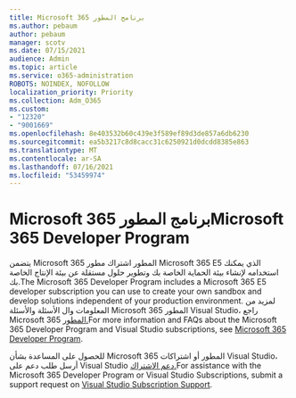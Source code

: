 ```yaml
---
title: Microsoft 365 برنامج المطور
ms.author: pebaum
author: pebaum
manager: scotv
ms.date: 07/15/2021
audience: Admin
ms.topic: article
ms.service: o365-administration
ROBOTS: NOINDEX, NOFOLLOW
localization_priority: Priority
ms.collection: Adm_O365
ms.custom:
- "12320"
- "9001669"
ms.openlocfilehash: 8e403532b60c439e3f589ef89d3de857a6db6230
ms.sourcegitcommit: ea5b3217c8d8cacc31c6250921d0dcdd8385e863
ms.translationtype: MT
ms.contentlocale: ar-SA
ms.lasthandoff: 07/16/2021
ms.locfileid: "53459974"
---
```

# <a name="microsoft-365-developer-program"></a><span data-ttu-id="6f801-102">Microsoft 365 برنامج المطور</span><span class="sxs-lookup"><span data-stu-id="6f801-102">Microsoft 365 Developer Program</span></span>

<span data-ttu-id="6f801-103">يتضمن Microsoft 365 المطور اشتراك مطور Microsoft 365 E5 الذي يمكنك استخدامه لإنشاء بيئة الحماية الخاصة بك وتطوير حلول مستقلة عن بيئة الإنتاج الخاصة بك.</span><span class="sxs-lookup"><span data-stu-id="6f801-103">The Microsoft 365 Developer Program includes a Microsoft 365 E5 developer subscription you can use to create your own sandbox and develop solutions independent of your production environment.</span></span> <span data-ttu-id="6f801-104">لمزيد من المعلومات وال الأسئلة والأسئلة Microsoft 365 المطور Visual Studio، راجع Microsoft 365 [المطور.](/office/developer-program/microsoft-365-developer-program)</span><span class="sxs-lookup"><span data-stu-id="6f801-104">For more information and FAQs about the Microsoft 365 Developer Program and Visual Studio subscriptions, see [Microsoft 365 Developer Program](/office/developer-program/microsoft-365-developer-program).</span></span>

<span data-ttu-id="6f801-105">للحصول على المساعدة بشأن Microsoft 365 المطور أو اشتراكات Visual Studio، أرسل طلب دعم على Visual Studio [دعم الاشتراك.](https://visualstudio.microsoft.com/subscriptions/support/)</span><span class="sxs-lookup"><span data-stu-id="6f801-105">For assistance with the Microsoft 365 Developer Program or Visual Studio Subscriptions, submit a support request on [Visual Studio Subscription Support](https://visualstudio.microsoft.com/subscriptions/support/).</span></span>